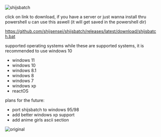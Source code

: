 ![shijsbatch](https://github.com/user-attachments/assets/93a5bbf3-4f8e-47b8-8a41-79c614ff39b5)

click on link to download, if you have a server or just wanna install thru powershell u can use this aswell (it will get saved in the powershell dir)

https://github.com/shijsensei/shijsbatch/releases/latest/download/shijsbatch.bat 

supported operating systems while these are supported systems, it is recommended to use windows 10

- windows 11
- windows 10
- windows 8.1
- windows 8
- windows 7
- windows xp
- reactOS

plans for the future:
- port shijsbatch to windows 95/98
- add better windows xp support
- add anime girls ascii section

 ![original](https://github.com/user-attachments/assets/ed607000-4dc9-404b-8390-61ef2931e909)
